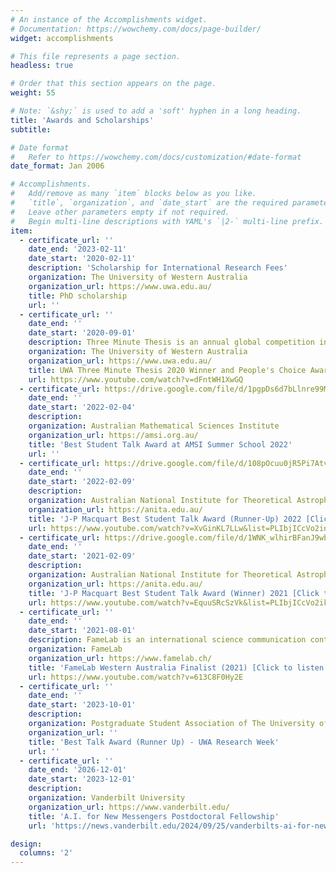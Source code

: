 ```yaml
---
# An instance of the Accomplishments widget.
# Documentation: https://wowchemy.com/docs/page-builder/
widget: accomplishments

# This file represents a page section.
headless: true

# Order that this section appears on the page.
weight: 55

# Note: `&shy;` is used to add a 'soft' hyphen in a long heading.
title: 'Awards and Scholarships'
subtitle:

# Date format
#   Refer to https://wowchemy.com/docs/customization/#date-format
date_format: Jan 2006

# Accomplishments.
#   Add/remove as many `item` blocks below as you like.
#   `title`, `organization`, and `date_start` are the required parameters.
#   Leave other parameters empty if not required.
#   Begin multi-line descriptions with YAML's `|2-` multi-line prefix.
item:
  - certificate_url: ''
    date_end: '2023-02-11'
    date_start: '2020-02-11'
    description: 'Scholarship for International Research Fees'
    organization: The University of Western Australia
    organization_url: https://www.uwa.edu.au/
    title: PhD scholarship
    url: ''
  - certificate_url: ''
    date_end: ''
    date_start: '2020-09-01'
    description: Three Minute Thesis is an annual global competition in which PhD students from across all disciplines present their research to a general audience in three minutes.
    organization: The University of Western Australia
    organization_url: https://www.uwa.edu.au/
    title: UWA Three Minute Thesis 2020 Winner and People's Choice Award Winner 2020 [Click to listen!]
    url: https://www.youtube.com/watch?v=dFntWH1XwGQ
  - certificate_url: https://drive.google.com/file/d/1pgpDs6d7bLlnre99Mqzwzb6sG4Z7Hol1/view?usp=sharing
    date_end: ''
    date_start: '2022-02-04'
    description: 
    organization: Australian Mathematical Sciences Institute
    organization_url: https://amsi.org.au/
    title: 'Best Student Talk Award at AMSI Summer School 2022'
    url: ''
  - certificate_url: https://drive.google.com/file/d/108pOcuu0jR5Pi7AtvdezORog6Sn50HAu/view?usp=sharing
    date_end: ''
    date_start: '2022-02-09'
    description: 
    organization: Australian National Institute for Theoretical Astrophysics
    organization_url: https://anita.edu.au/
    title: 'J-P Macquart Best Student Talk Award (Runner-Up) 2022 [Click to listen!]'
    url: https://www.youtube.com/watch?v=XvGinKL7LLw&list=PLIbjICcVo2inw0RXB_7avNZP5SsR3ZsUj&index=23&t=4s
  - certificate_url: https://drive.google.com/file/d/1WNK_wlhirBFanJ9wbm2MWWte3JjOZzs7/view?usp=sharing
    date_end: ''
    date_start: '2021-02-09'
    description: 
    organization: Australian National Institute for Theoretical Astrophysics
    organization_url: https://anita.edu.au/
    title: 'J-P Macquart Best Student Talk Award (Winner) 2021 [Click to listen!]'
    url: https://www.youtube.com/watch?v=EquuSRcSzVk&list=PLIbjICcVo2ik9A8GNsIsWw9TSM6lTzdGZ&index=24
  - certificate_url: ''
    date_end: ''
    date_start: '2021-08-01'
    description: FameLab is an international science communication contest in which participants deliver a three-minute talk on their research or chosen subject in a manner accessible to a general audience. 
    organization: FameLab
    organization_url: https://www.famelab.ch/
    title: 'FameLab Western Australia Finalist (2021) [Click to listen!]'
    url: https://www.youtube.com/watch?v=613C8F0Hy2E
  - certificate_url: ''
    date_end: ''
    date_start: '2023-10-01'
    description: 
    organization: Postgraduate Student Association of The University of Western Australia
    organization_url: ''
    title: 'Best Talk Award (Runner Up) - UWA Research Week'
    url: ''
  - certificate_url: ''
    date_end: '2026-12-01'
    date_start: '2023-12-01'
    description: 
    organization: Vanderbilt University
    organization_url: https://www.vanderbilt.edu/
    title: 'A.I. for New Messengers Postdoctoral Fellowship'
    url: 'https://news.vanderbilt.edu/2024/09/25/vanderbilts-ai-for-new-messengers-fellowship-drives-breakthrough-in-black-hole-detection/'

design:
  columns: '2'
---
```

